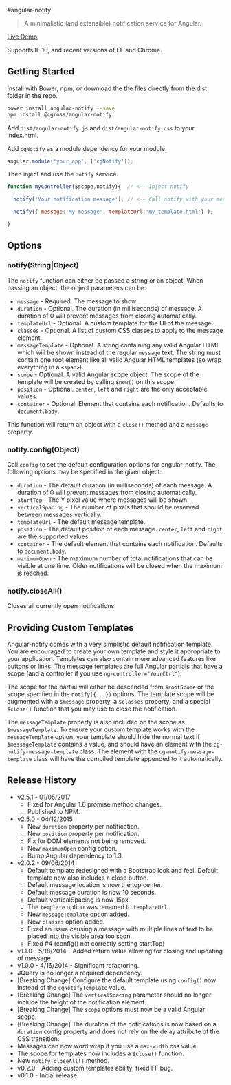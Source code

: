 #angular-notify

>A minimalistic (and extensible) notification service for Angular.

[Live Demo](http://cgross.github.io/angular-notify/demo/)

Supports IE 10, and recent versions of FF and Chrome.

## Getting Started

Install with Bower, npm, or download the the files directly from the dist folder in the repo.

```bash
bower install angular-notify --save
npm install @cgross/angular-notify`
```

Add `dist/angular-notify.js` and `dist/angular-notify.css` to your index.html.

Add `cgNotify` as a module dependency for your module.

```js
angular.module('your_app', ['cgNotify']);
```

Then inject and use the `notify` service.

```js
function myController($scope,notify){  // <-- Inject notify

  notify('Your notification message'); // <-- Call notify with your message

  notify({ message:'My message', templateUrl:'my_template.html'} );

}
```

## Options


### notify(String|Object)

The `notify` function can either be passed a string or an object.  When passing an object, the object parameters can be:

* `message` - Required.  The message to show.
* `duration` - Optional.  The duration (in milliseconds) of message.  A duration of 0 will prevent messages from closing automatically.
* `templateUrl` - Optional.  A custom template for the UI of the message.
* `classes` - Optional. A list of custom CSS classes to apply to the message element.
* `messageTemplate` - Optional. A string containing any valid Angular HTML which will be shown instead of the regular `message` text. The string must contain one root element like all valid Angular HTML templates (so wrap everything in a `<span>`).
* `scope` - Optional.  A valid Angular scope object.  The scope of the template will be created by calling `$new()` on this scope.
* `position` - Optional.  `center`, `left` and `right` are the only acceptable values.
* `container` - Optional.  Element that contains each notification.  Defaults to `document.body`.

This function will return an object with a `close()` method and a `message` property.

### notify.config(Object)

Call `config` to set the default configuration options for angular-notify.  The following options may be specified in the given object:

* `duration` - The default duration (in milliseconds) of each message.  A duration of 0 will prevent messages from closing automatically.
* `startTop` - The Y pixel value where messages will be shown.
* `verticalSpacing` - The number of pixels that should be reserved between messages vertically.
* `templateUrl` - The default message template.
* `position` - The default position of each message.  `center`, `left` and `right` are the supported values.
* `container` - The default element that contains each notification.  Defaults to `document.body`.
* `maximumOpen` - The maximum number of total notifications that can be visible at one time.  Older notifications will be closed when the maximum is reached.

### notify.closeAll()

Closes all currently open notifications.

## Providing Custom Templates

Angular-notify comes with a very simplistic default notification template.  You are encouraged to create your own template and style it appropriate to your application.  Templates can also contain more advanced features like buttons or links.  The message templates are full Angular partials that have a scope (and a controller if you use `ng-controller="YourCtrl"`).

The scope for the partial will either be descended from `$rootScope` or the scope specified in the `notify({...})` options.  The template scope will be augmented with a `$message` property, a `$classes` property, and a special `$close()` function that you may use to close the notification.

The `messageTemplate` property is also included on the scope as `$messageTemplate`.  To ensure your custom template works with the `messageTemplate` option, your template should hide the normal text if `$messageTemplate` contains a value, and should have an element with the `cg-notify-message-template` class.  The element with the `cg-notify-message-template` class will have the compiled template appended to it automatically.


## Release History
 * v2.5.1 - 01/05/2017
   * Fixed for Angular 1.6 promise method changes.
   * Published to NPM.
 * v2.5.0 - 04/12/2015
   * New `duration` property per notification.
   * New `position` property per notification.
   * Fix for DOM elements not being removed.
   * New `maximumOpen` config option.
   * Bump Angular dependency to 1.3.
 * v2.0.2 - 09/06/2014
   * Default template redesigned with a Bootstrap look and feel.  Default template now also includes a close button.
   * Default message location is now the top center.
   * Default message duration is now 10 seconds.
   * Default verticalSpacing is now 15px.
   * The `template` option was renamed to `templateUrl`.
   * New `messageTemplate` option added.
   * New `classes` option added.
   * Fixed an issue causing a message with multiple lines of text to be placed into the visible area too soon.
   * Fixed #4 (config() not correctly setting startTop)
 * v1.1.0 - 5/18/2014 - Added return value allowing for closing and updating of message.
 * v1.0.0 - 4/16/2014 - Significant refactoring.  
  * JQuery is no longer a required dependency.
  * [Breaking Change] Configure the default template using `config()` now instead of the `cgNotifyTemplate` value.
  * [Breaking Change] The `verticalSpacing` parameter should no longer include the height of the notification element.
  * [Breaking Change] The `scope` options must now be a valid Angular scope.
  * [Breaking Change] The duration of the notifications is now based on a `duration` config property and does not rely on the delay attribute of the CSS transition.
  * Messages can now word wrap if you use a `max-width` css value.
  * The scope for templates now includes a `$close()` function.
  * New `notify.closeAll()` method.
 * v0.2.0 - Adding custom templates ability, fixed FF bug.
 * v0.1.0 - Initial release.
